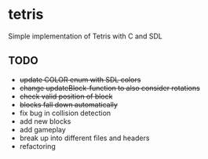 # tetris
Simple implementation of Tetris with C and SDL

## TODO
* ~~update COLOR enum with SDL colors~~
* ~~change updateBlock-function to also consider rotations~~
* ~~check valid position of block~~
* ~~blocks fall down automatically~~
* fix bug in collision detection
* add new blocks
* add gameplay
* break up into different files and headers
* refactoring

